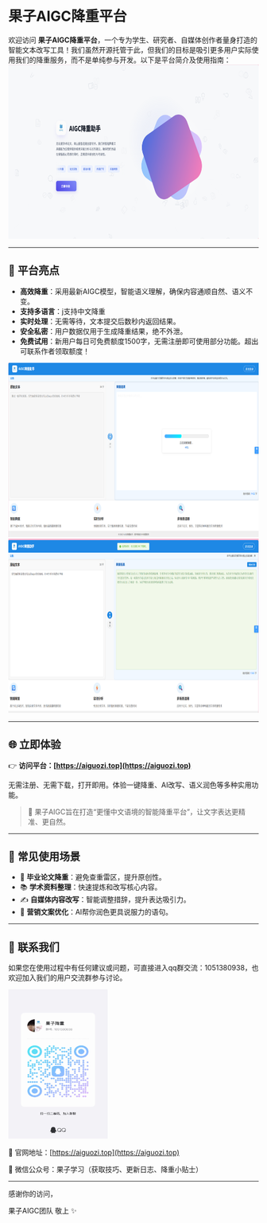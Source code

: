 # 果子AIGC降重平台

欢迎访问 **果子AIGC降重平台**，一个专为学生、研究者、自媒体创作者量身打造的智能文本改写工具！我们虽然开源托管于此，但我们的目标是吸引更多用户实际使用我们的降重服务，而不是单纯参与开发。以下是平台简介及使用指南：
<img src="./Snipaste_2025-07-15_09-03-52.png" alt="qq群" width="600" height="350">

---

## 🚀 平台亮点

- **高效降重**：采用最新AIGC模型，智能语义理解，确保内容通顺自然、语义不变。
- **支持多语言**：j支持中文降重
- **实时处理**：无需等待，文本提交后数秒内返回结果。
- **安全私密**：用户数据仅用于生成降重结果，绝不外泄。
- **免费试用**：新用户每日可免费额度1500字，无需注册即可使用部分功能。超出可联系作者领取额度！
<img src="./Snipaste_2025-07-15_09-05-32.png" alt="qq群" width="600" height="350">
<img src="./Snipaste_2025-07-15_09-05-54.png" alt="qq群" width="600" height="350">

---

## 🌐 立即体验

👉 **访问平台：[https://aiguozi.top](https://aiguozi.top)**

无需注册、无需下载，打开即用。体验一键降重、AI改写、语义润色等多种实用功能。

> 🎯 果子AIGC旨在打造“更懂中文语境的智能降重平台”，让文字表达更精准、更自然。

---

## 🧩 常见使用场景

- 📝 **毕业论文降重**：避免查重雷区，提升原创性。
- 📚 **学术资料整理**：快速提炼和改写核心内容。
- ✍️ **自媒体内容改写**：智能调整措辞，提升表达吸引力。
- 📢 **营销文案优化**：AI帮你润色更具说服力的语句。

---

## 📎 联系我们

如果您在使用过程中有任何建议或问题，可直接进入qq群交流：1051380938，也欢迎加入我们的用户交流群参与讨论。

<img src="./微信图片_2025-07-15_085928_339.jpg" alt="qq群" width="200" height="300">

📮 官网地址：[https://aiguozi.top](https://aiguozi.top)

📌 微信公众号：果子学习（获取技巧、更新日志、降重小贴士）

---

感谢你的访问，

果子AIGC团队 敬上 ✨

